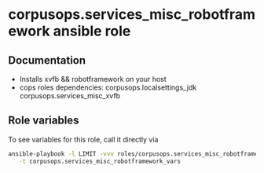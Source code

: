 # corpusops.services_misc_robotframework ansible role
## Documentation

- Installs xvfb && robotframework on your host
- cops roles dependencies: corpusops.localsettings_jdk corpusops.services_misc_xvfb

## Role variables
To see variables for this role, call it directly via
```bash
ansible-playbook -l LIMIT -vvv roles/corpusops.services_misc_robotframework/role.yml \
   -t corpusops.services_misc_robotframework_vars
```

